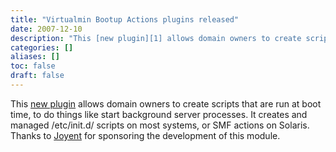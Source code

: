 ```yaml
---
title: "Virtualmin Bootup Actions plugins released"
date: 2007-12-10
description: "This [new plugin][1] allows domain owners to create scripts that are run at boot time, to do..."
categories: []
aliases: []
toc: false
draft: false
---
```

This [new plugin][1] allows domain owners to create scripts that are run at boot time, to do things like start background server processes. It creates and managed /etc/init.d/ scripts on most systems, or SMF actions on Solaris. Thanks to [Joyent][2] for sponsoring the development of this module.

  [1]: https://download.webmin.com/download/plugins/virtualmin-init.wbm.gz
  [2]: http://www.joyent.com/
